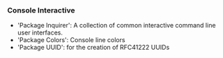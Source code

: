 ### Console Interactive

- 'Package Inquirer': A collection of common interactive command line user interfaces.
- 'Package Colors': Console line colors
- 'Package UUID': for the creation of RFC41222 UUIDs